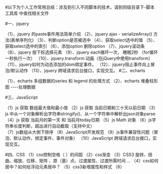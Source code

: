 #以下为个人工作常用总结：涉及到引入不同脚本的技术，请到同级目录下-脚本工具库 中查找相关文件

#一、jquery

   （1）、jquery 的paste事件用法简单介绍
   （2）、jquery ajax  - serializeArray() 方法(表单序列化)
   （3）、判断option是否被选中
   （4）、获取select选中的值
   （5）、获取select选中的索引
   （6）、添加option 删除option
   （7）、jquery滚动条
   （8）、jquery 按下标选择元素
   （9）、jquery each循环一次， 睡眠2秒 （for循环一秒执行一次）
   （10）、jquery.transform 动画（在jQuery中使用transform）
   （11）、jquery如何为动态添加的dom绑定事件。
   （12）、jquery阻止事件向上冒泡/默认动作
   （13）、jquery 跨域请求后台接口，实现交互。
#二、echarts

   （1）、echarts 多组数据的series 和 legend 的处理方式
   （2）、echarts 堆叠柱形图      ----处理数据

#三、JavaScript

   （1）js 获取 数组最大值和最小值
   （2）js 获取 当前日期和三十天以前日期
   （3）js 中从一个对象解析出字符串stringify()、从一个字符串中解析出json对象parse
   （4）js 获取 当前月的第一天 和 当前月today日期
   （5）js Math 对象
   （6）js字符串长度判断，超出进行自动截取（支持中文）  
   （7）js数组从大倒下排序
   （8）JavaScript开发规范
   （9）js事件兼容性问题（冒泡、默认动作，绑定事件、事件对象）
   （10）JavaScript 跨域请求后台接口，实现交互。
	
#四、CSS
   （1）css控制空格（&nbsp;）的间距
   （2）css渐变
   （3）CSS3 旋转、扭曲、缩放、位移、矩阵 、原（基）点、过渡属性、过渡所需时间 ...
   （4）css如何居中？如何给浮动元素居中？
   （5）css3新增属性和样式
   （6）